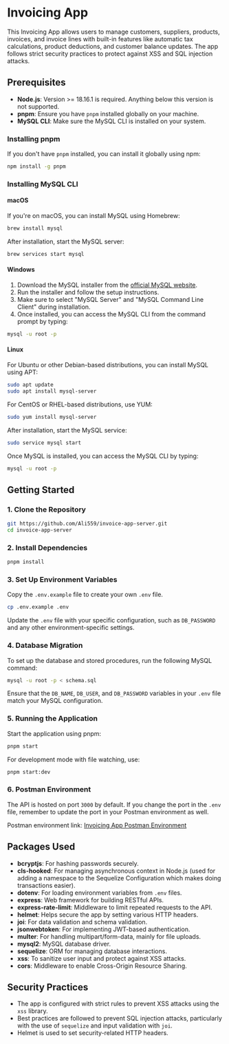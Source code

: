 # Invoicing App

This Invoicing App allows users to manage customers, suppliers, products, invoices, and invoice lines with built-in features like automatic tax calculations, product deductions, and customer balance updates. The app follows strict security practices to protect against XSS and SQL injection attacks.

## Prerequisites

-   **Node.js**: Version >= 18.16.1 is required. Anything below this version is not supported.
-   **pnpm**: Ensure you have `pnpm` installed globally on your machine.
-   **MySQL CLI**: Make sure the MySQL CLI is installed on your system.

### Installing pnpm

If you don't have `pnpm` installed, you can install it globally using npm:

```bash
npm install -g pnpm
```

### Installing MySQL CLI

#### macOS

If you're on macOS, you can install MySQL using Homebrew:

```bash
brew install mysql
```

After installation, start the MySQL server:

```bash
brew services start mysql
```

#### Windows

1. Download the MySQL installer from the [official MySQL website](https://dev.mysql.com/downloads/installer/).
2. Run the installer and follow the setup instructions.
3. Make sure to select "MySQL Server" and "MySQL Command Line Client" during installation.
4. Once installed, you can access the MySQL CLI from the command prompt by typing:

```bash
mysql -u root -p
```

#### Linux

For Ubuntu or other Debian-based distributions, you can install MySQL using APT:

```bash
sudo apt update
sudo apt install mysql-server
```

For CentOS or RHEL-based distributions, use YUM:

```bash
sudo yum install mysql-server
```

After installation, start the MySQL service:

```bash
sudo service mysql start
```

Once MySQL is installed, you can access the MySQL CLI by typing:

```bash
mysql -u root -p
```

## Getting Started

### 1. Clone the Repository

```bash
git https://github.com/Ali559/invoice-app-server.git
cd invoice-app-server
```

### 2. Install Dependencies

```bash
pnpm install
```

### 3. Set Up Environment Variables

Copy the `.env.example` file to create your own `.env` file.

```bash
cp .env.example .env
```

Update the `.env` file with your specific configuration, such as `DB_PASSWORD` and any other environment-specific settings.

### 4. Database Migration

To set up the database and stored procedures, run the following MySQL command:

```bash
mysql -u root -p < schema.sql
```

Ensure that the `DB_NAME`, `DB_USER`, and `DB_PASSWORD` variables in your `.env` file match your MySQL configuration.

### 5. Running the Application

Start the application using pnpm:

```bash
pnpm start
```

For development mode with file watching, use:

```bash
pnpm start:dev
```

### 6. Postman Environment

The API is hosted on port `3000` by default. If you change the port in the `.env` file, remember to update the port in your Postman environment as well.

Postman environment link: [Invoicing App Postman Environment](https://www.postman.com/winter-station-75088/workspace/team-workspace/documentation/8410937-fc937947-6e8a-4b3e-99c2-b73733c7267d)

## Packages Used

-   **bcryptjs**: For hashing passwords securely.
-   **cls-hooked**: For managing asynchronous context in Node.js (used for adding a namespace to the Sequelize Configuration which makes doing transactions easier).
-   **dotenv**: For loading environment variables from `.env` files.
-   **express**: Web framework for building RESTful APIs.
-   **express-rate-limit**: Middleware to limit repeated requests to the API.
-   **helmet**: Helps secure the app by setting various HTTP headers.
-   **joi**: For data validation and schema validation.
-   **jsonwebtoken**: For implementing JWT-based authentication.
-   **multer**: For handling multipart/form-data, mainly for file uploads.
-   **mysql2**: MySQL database driver.
-   **sequelize**: ORM for managing database interactions.
-   **xss**: To sanitize user input and protect against XSS attacks.
-   **cors**: Middleware to enable Cross-Origin Resource Sharing.

## Security Practices

-   The app is configured with strict rules to prevent XSS attacks using the `xss` library.
-   Best practices are followed to prevent SQL injection attacks, particularly with the use of `sequelize` and input validation with `joi`.
-   Helmet is used to set security-related HTTP headers.
